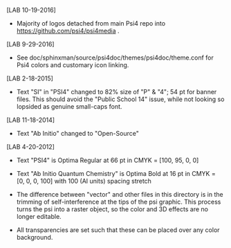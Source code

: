 [LAB 10-19-2016]

* Majority of logos detached from main Psi4 repo into https://github.com/psi4/psi4media .

[LAB 9-29-2016]

* See doc/sphinxman/source/psi4doc/themes/psi4doc/theme.conf
  for Psi4 colors and customary icon linking.

[LAB 2-18-2015]

* Text "SI" in "PSI4" changed to 82% size of "P" & "4"; 54 pt for banner
  files. This should avoid the "Public School 14" issue, while not looking
  so lopsided as genuine small-caps font.

[LAB 11-18-2014]

* Text "Ab Initio" changed to "Open-Source"

[LAB 4-20-2012]

* Text "PSI4" is Optima Regular at 66 pt in CMYK = [100, 95, 0, 0]

* Text "Ab Initio Quantum Chemistry" is Optima Bold at 16 pt
  in CMYK = [0, 0, 0, 100] with 100 (AI units) spacing stretch

* The difference between "vector" and other files in this directory is in
  the trimming of self-interference at the tips of the psi graphic. This
  process turns the psi into a raster object, so the color and 3D effects
  are no longer editable.

* All transparencies are set such that these can be placed over any color
  background.

